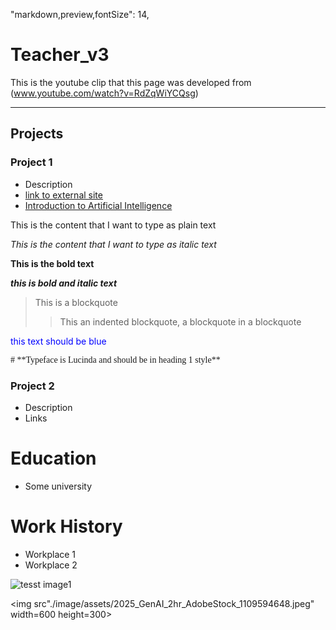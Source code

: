 "markdown,preview,fontSize": 14,

# Teacher_v3
This is the youtube clip that this page was developed from (www.youtube.com/watch?v=RdZqWiYCQsg)

---
## Projects
### Project 1
- Description
- [link to external site](https://store.training.tafensw.edu.au/product/introduction-to-artificial-intelligence/)
- [Introduction to Artificial Intelligence](https://store.training.tafensw.edu.au/product/introduction-to-artificial-intelligence/)

This is the content that I want to type as plain text

*This is the content that I want to type as italic text*

**This is the bold text**

***this is bold and italic text***

>This is a blockquote
>> This an indented blockquote, a blockquote in a blockquote

<span style="color:blue;">this text should be blue</span>

<span style="font-family: 'Lucida Console';">
# **Typeface is Lucinda and should be in heading 1 style**</span>

### Project 2
- Description
- Links

# Education
- Some university

# Work History
- Workplace 1
- Workplace 2

![tesst image1](image/assets/2025_GenAI_2hr_AdobeStock_1109594648.jpeg)

<img src"./image/assets/2025_GenAI_2hr_AdobeStock_1109594648.jpeg" width=600 height=300>
